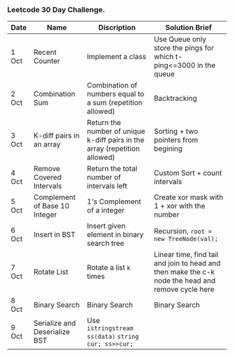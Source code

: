 ### Leetcode 30 Day Challenge.

|Date|Name|Discription|Solution Brief|
|----|----|-----------|--------------|
|1 Oct|Recent Counter|Implement a class|Use Queue only store the pings for which t-ping<=3000 in the queue|
|2 Oct|Combination Sum|Combination of numbers equal to a sum (repetition allowed)|Backtracking|
|3 Oct|K-diff pairs in an array|Return the number of unique k-diff pairs in the array (repetition allowed)|Sorting + two pointers from begining|
|4 Oct|Remove Covered Intervals|Return the total number of intervals left|Custom Sort + count intervals|
|5 Oct|Complement of Base 10 Integer|1's Complement of a integer|Create xor mask with 1 + xor with the number|
|6 Oct|Insert in BST|Insert given element in binary search tree|Recursion, `root = new TreeNode(val);`|
|7 Oct|Rotate List|Rotate a list `k` times|Linear time, find tail and join to head and then make the c-k node the head and remove cycle here|
|8 Oct|Binary Search|Binary Search|Binary Search|
|9 Oct|Serialize and Deserialize BST|Use `istringstream ss(data)` `string cur; ss>>cur;`|
